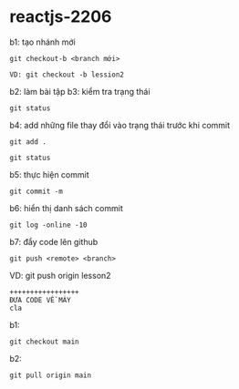 # reactjs-2206

b1: tạo nhánh mới 

    git checkout-b <branch mới>

    VD: git checkout -b lession2
b2: làm bài tập
b3: kiểm tra trạng thái

    git status

b4: add những file thay đổi vào trạng thái trước khi commit

    git add .
    
    git status
b5: thực hiện commit

    git commit -m

b6: hiển thị danh sách commit

    git log -online -10

b7: đẩy code lên github

    git push <remote> <branch>

VD: git push origin lesson2


    +++++++++++++++++
    ĐƯA CODE VỀ MÁY
    cla
b1:

    git checkout main

b2:

    git pull origin main